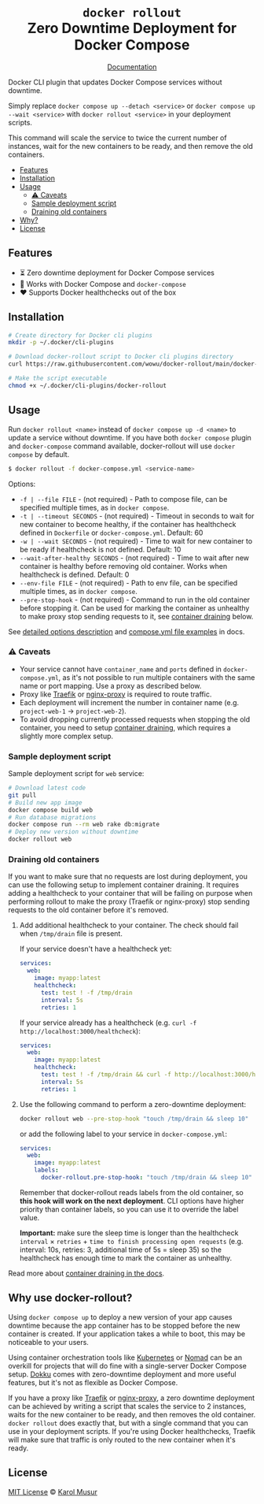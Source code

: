 <div align="center">
<h1>
<code>docker rollout</code><br>
Zero Downtime Deployment for Docker Compose
</h1>

[Documentation](https://docker-rollout.wowu.dev)
</div>


Docker CLI plugin that updates Docker Compose services without downtime.

Simply replace `docker compose up --detach <service>` or `docker compose up --wait <service>` with `docker rollout <service>` in your deployment scripts.

This command will scale the service to twice the current number of instances, wait for the new containers to be ready, and then remove the old containers.

- [Features](#features)
- [Installation](#installation)
- [Usage](#usage)
  - [⚠️ Caveats](#️-caveats)
  - [Sample deployment script](#sample-deployment-script)
  - [Draining old containers](#draining-old-containers)
- [Why?](#why)
- [License](#license)

## Features

- ⏳ Zero downtime deployment for Docker Compose services
- 🐳 Works with Docker Compose and `docker-compose`
- ❤️ Supports Docker healthchecks out of the box

## Installation

```bash
# Create directory for Docker cli plugins
mkdir -p ~/.docker/cli-plugins

# Download docker-rollout script to Docker cli plugins directory
curl https://raw.githubusercontent.com/wowu/docker-rollout/main/docker-rollout -o ~/.docker/cli-plugins/docker-rollout

# Make the script executable
chmod +x ~/.docker/cli-plugins/docker-rollout
```

## Usage

Run `docker rollout <name>` instead of `docker compose up -d <name>` to update a service without downtime. If you have both `docker compose` plugin and `docker-compose` command available, docker-rollout will use `docker compose` by default.

```bash
$ docker rollout -f docker-compose.yml <service-name>
```

Options:

- `-f | --file FILE` - (not required) - Path to compose file, can be specified multiple times, as in `docker compose`.
- `-t | --timeout SECONDS` - (not required) - Timeout in seconds to wait for new container to become healthy, if the container has healthcheck defined in `Dockerfile` or `docker-compose.yml`. Default: 60
- `-w | --wait SECONDS` - (not required) - Time to wait for new container to be ready if healthcheck is not defined. Default: 10
- `--wait-after-healthy SECONDS` - (not required) - Time to wait after new container is healthy before removing old container. Works when healthcheck is defined. Default: 0
- `--env-file FILE` - (not required) - Path to env file, can be specified multiple times, as in `docker compose`.
- `--pre-stop-hook` - (not required) - Command to run in the old container before stopping it. Can be used for marking the container as unhealthy to make proxy stop sending requests to it, see [container draining](#draining-old-containers) below.

See [detailed options description](https://docker-rollout.wowu.dev/cli-options) and [compose.yml file examples](https://docker-rollout.wowu.dev/examples/) in docs.

### ⚠️ Caveats

- Your service cannot have `container_name` and `ports` defined in `docker-compose.yml`, as it's not possible to run multiple containers with the same name or port mapping. Use a proxy as described below.
- Proxy like [Traefik](https://github.com/traefik/traefik) or [nginx-proxy](https://github.com/nginx-proxy/nginx-proxy) is required to route traffic.
- Each deployment will increment the number in container name (e.g. `project-web-1` -> `project-web-2`).
- To avoid dropping currently processed requests when stopping the old container, you need to setup [container draining](#draining-old-containers), which requires a slightly more complex setup.

### Sample deployment script

Sample deployment script for `web` service:

```bash
# Download latest code
git pull
# Build new app image
docker compose build web
# Run database migrations
docker compose run --rm web rake db:migrate
# Deploy new version without downtime
docker rollout web
```

### Draining old containers

If you want to make sure that no requests are lost during deployment, you can use the following setup to implement container draining. It requires adding a healthcheck to your container that will be failing on purpose when performing rollout to make the proxy (Traefik or nginx-proxy) stop sending requests to the old container before it's removed.

1. Add additional healthcheck to your container. The check should fail when `/tmp/drain` file is present.

   If your service doesn't have a healthcheck yet:

   ```yml
   services:
     web:
       image: myapp:latest
       healthcheck:
         test: test ! -f /tmp/drain
         interval: 5s
         retries: 1
   ```

   If your service already has a healthcheck (e.g. `curl -f http://localhost:3000/healthcheck`):

   ```yml
   services:
     web:
       image: myapp:latest
       healthcheck:
         test: test ! -f /tmp/drain && curl -f http://localhost:3000/healthcheck
         interval: 5s
         retries: 1
   ```


2. Use the following command to perform a zero-downtime deployment:

   ```bash
   docker rollout web --pre-stop-hook "touch /tmp/drain && sleep 10"
   ```

   or add the following label to your service in `docker-compose.yml`:

   ```yml
   services:
     web:
       image: myapp:latest
       labels:
         docker-rollout.pre-stop-hook: "touch /tmp/drain && sleep 10"
   ```

   Remember that docker-rollout reads labels from the old container, so **this hook will work on the next deployment**. CLI options have higher priority than container labels, so you can use it to override the label value.

   **Important:** make sure the sleep time is longer than the healthcheck `interval` × `retries` + `time to finish processing open requests` (e.g. interval: 10s, retries: 3, additional time of 5s = sleep 35) so the healthcheck has enough time to mark the container as unhealthy.

Read more about [container draining in the docs](https://docker-rollout.wowu.dev/container-draining).

## Why use docker-rollout?

Using `docker compose up` to deploy a new version of your app causes downtime because the app container has to be stopped before the new container is created.
If your application takes a while to boot, this may be noticeable to your users.

Using container orchestration tools like [Kubernetes](https://kubernetes.io/) or [Nomad](https://www.nomadproject.io/) can be an overkill for projects that will do fine with a single-server Docker Compose setup. [Dokku](https://github.com/dokku/dokku) comes with zero-downtime deployment and more useful features, but it's not as flexible as Docker Compose.

If you have a proxy like [Traefik](https://github.com/traefik/traefik) or [nginx-proxy](https://github.com/nginx-proxy/nginx-proxy), a zero downtime deployment can be achieved by writing a script that scales the service to 2 instances, waits for the new container to be ready, and then removes the old container.
`docker rollout` does exactly that, but with a single command that you can use in your deployment scripts.
If you're using Docker healthchecks, Traefik will make sure that traffic is only routed to the new container when it's ready.

## License

[MIT License](LICENSE) &copy; [Karol Musur](https://wowu.dev)
